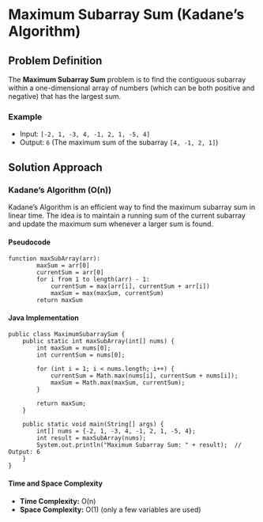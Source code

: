 Maximum Subarray Sum (Kadane’s Algorithm)
=========================================

Problem Definition
------------------

The **Maximum Subarray Sum** problem is to find the contiguous subarray within a one-dimensional array of numbers (which can be both positive and negative) that has the largest sum.

### Example

*   Input: `[-2, 1, -3, 4, -1, 2, 1, -5, 4]`
*   Output: `6` (The maximum sum of the subarray `[4, -1, 2, 1]`)

Solution Approach
-----------------

### Kadane’s Algorithm (O(n))

Kadane’s Algorithm is an efficient way to find the maximum subarray sum in linear time. The idea is to maintain a running sum of the current subarray and update the maximum sum whenever a larger sum is found.

#### Pseudocode

    function maxSubArray(arr):
            maxSum = arr[0]
            currentSum = arr[0]
            for i from 1 to length(arr) - 1:
                currentSum = max(arr[i], currentSum + arr[i])
                maxSum = max(maxSum, currentSum)
            return maxSum
        

#### Java Implementation

    public class MaximumSubarraySum {
        public static int maxSubArray(int[] nums) {
            int maxSum = nums[0];
            int currentSum = nums[0];
    
            for (int i = 1; i < nums.length; i++) {
                currentSum = Math.max(nums[i], currentSum + nums[i]);
                maxSum = Math.max(maxSum, currentSum);
            }
    
            return maxSum;
        }
    
        public static void main(String[] args) {
            int[] nums = {-2, 1, -3, 4, -1, 2, 1, -5, 4};
            int result = maxSubArray(nums);
            System.out.println("Maximum Subarray Sum: " + result);  // Output: 6
        }
    }
        

#### Time and Space Complexity

*   **Time Complexity:** O(n)
*   **Space Complexity:** O(1) (only a few variables are used)
